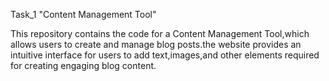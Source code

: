 Task_1 "Content Management Tool"

This repository contains the code for a Content Management Tool,which allows users to create and manage blog posts.the website provides an intuitive interface for users to add text,images,and other elements required for creating engaging blog content.
